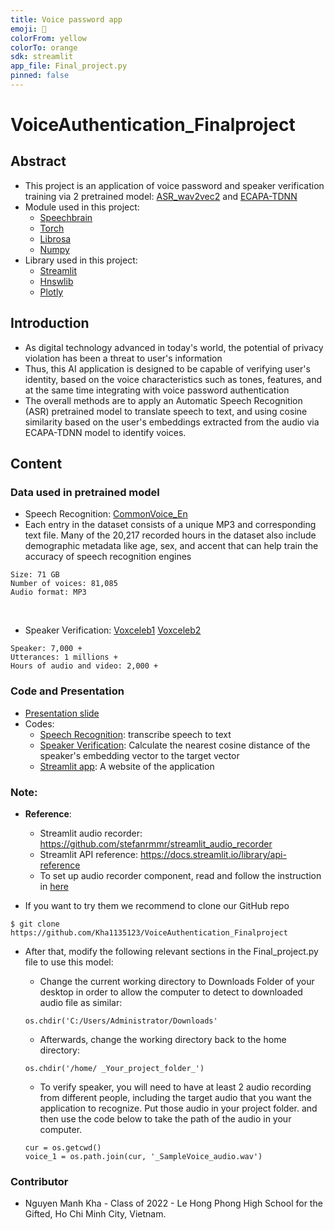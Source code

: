 ```yaml
---
title: Voice password app
emoji: 🤗
colorFrom: yellow
colorTo: orange
sdk: streamlit
app_file: Final_project.py
pinned: false
---
```


# VoiceAuthentication_Finalproject

## Abstract

- This project is an application of voice password and speaker verification training via 2 pretrained model: [ASR_wav2vec2](https://huggingface.co/speechbrain/asr-wav2vec2-commonvoice-en) and [ECAPA-TDNN](https://huggingface.co/speechbrain/spkrec-ecapa-voxceleb)
- Module used in this project: 
	- [Speechbrain](https://speechbrain.github.io/)
	- [Torch](https://pytorch.org/)
	- [Librosa](https://librosa.org/)
	- [Numpy](https://numpy.org/)
- Library used in this project:
    - [Streamlit](https://streamlit.io/)
    - [Hnswlib](https://github.com/nmslib/hnswlib)
    - [Plotly](https://plotly.com/python/)


## Introduction
- As digital technology advanced in today's world, the potential of privacy violation has been a threat to user's information
- Thus, this AI application is designed to be capable of verifying user's identity, based on the voice characteristics such as tones, features, and at the same time integrating with voice password authentication
- The overall methods are to apply an Automatic Speech Recognition (ASR) pretrained model to translate speech to text, and using cosine similarity based on the user's embeddings extracted from the audio via ECAPA-TDNN model to identify voices. 

## Content
### Data used in pretrained model
- Speech Recognition: [CommonVoice_En](https://commonvoice.mozilla.org/en/datasets)
- Each entry in the dataset consists of a unique MP3 and corresponding text file. Many of the 20,217 recorded hours in the dataset also include demographic metadata like age, sex, and accent that can help train the accuracy of speech recognition engines

```
Size: 71 GB
Number of voices: 81,085
Audio format: MP3
```
<br>

- Speaker Verification: [Voxceleb1](https://www.robots.ox.ac.uk/~vgg/data/voxceleb/vox1.html) [Voxceleb2](https://www.robots.ox.ac.uk/~vgg/data/voxceleb/vox2.html)

```
Speaker: 7,000 +
Utterances: 1 millions +
Hours of audio and video: 2,000 +
```

### Code and Presentation
- [Presentation slide](https://hackmd.io/@Kha/ry3VnpVK9#/)
- Codes: 
	- [Speech Recognition](https://github.com/Kha1135123/VoiceAuthentication_Finalproject/blob/master/Final_project.py): transcribe speech to text
	- [Speaker Verification](https://github.com/Kha1135123/VoiceAuthentication_Finalproject/blob/master/Final_project.py): Calculate the nearest cosine distance of the speaker's embedding vector to the target vector
	- [Streamlit app](https://share.streamlit.io/kha1135123/voiceauthentication_finalproject/Final_project.py): A website of the application
	
### Note: 
- **Reference**:

     - Streamlit audio recorder: https://github.com/stefanrmmr/streamlit_audio_recorder 
     - Streamlit API reference: https://docs.streamlit.io/library/api-reference
     - To set up audio recorder component, read and follow the instruction in [here](https://github.com/stefanrmmr/streamlit_audio_recorder#readme)  
- If you want to try them we recommend to clone our GitHub repo
```
$ git clone https://github.com/Kha1135123/VoiceAuthentication_Finalproject
```       
- After that, modify the following relevant sections in the Final_project.py file to use this model:

    - Change the current working directory to Downloads Folder of your desktop in order to allow the computer to detect to downloaded audio file as similar:
    ```
    os.chdir('C:/Users/Administrator/Downloads'
    ```
    - Afterwards, change the working directory back to the home directory:
    ```
    os.chdir('/home/ _Your_project_folder_')
    ```    
    - To verify speaker, you will need to have at least 2 audio recording from different people, including the target audio that you want the application to recognize. Put those audio in your project folder. and then use the code below to take the path of the audio in your computer.
    ```
    cur = os.getcwd()
    voice_1 = os.path.join(cur, '_SampleVoice_audio.wav')
    ```
### Contributor
- Nguyen Manh Kha - Class of 2022 - Le Hong Phong High School for the Gifted,
  Ho Chi Minh City, Vietnam.

